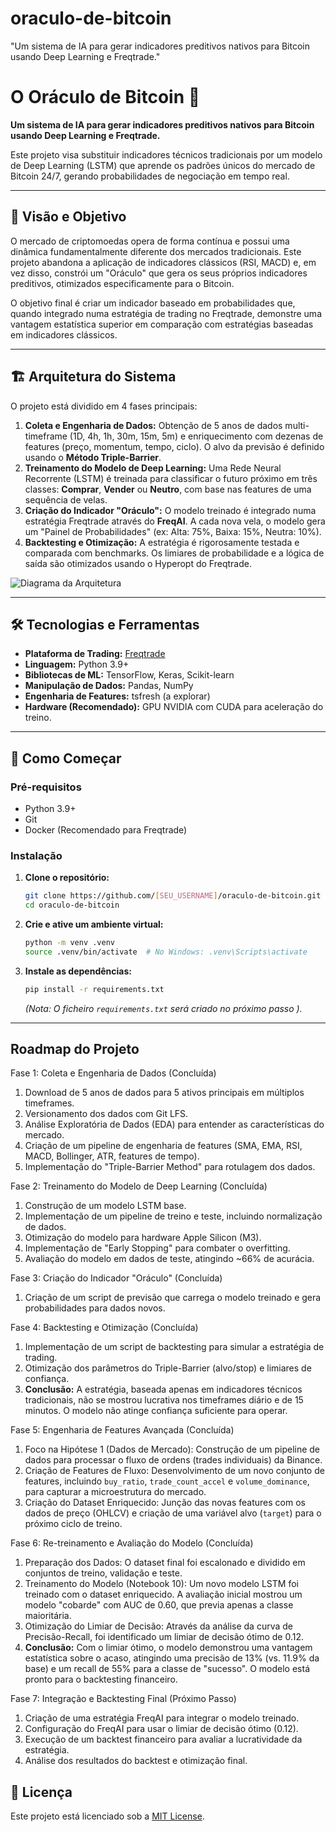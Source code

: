 # oraculo-de-bitcoin
"Um sistema de IA para gerar indicadores preditivos nativos para Bitcoin usando Deep Learning e Freqtrade."
# O Oráculo de Bitcoin 🔮

**Um sistema de IA para gerar indicadores preditivos nativos para Bitcoin usando Deep Learning e Freqtrade.**

Este projeto visa substituir indicadores técnicos tradicionais por um modelo de Deep Learning (LSTM) que aprende os padrões únicos do mercado de Bitcoin 24/7, gerando probabilidades de negociação em tempo real.

---

## 🎯 Visão e Objetivo

O mercado de criptomoedas opera de forma contínua e possui uma dinâmica fundamentalmente diferente dos mercados tradicionais. Este projeto abandona a aplicação de indicadores clássicos (RSI, MACD) e, em vez disso, constrói um "Oráculo" que gera os seus próprios indicadores preditivos, otimizados especificamente para o Bitcoin.

O objetivo final é criar um indicador baseado em probabilidades que, quando integrado numa estratégia de trading no Freqtrade, demonstre uma vantagem estatística superior em comparação com estratégias baseadas em indicadores clássicos.

---

## 🏗️ Arquitetura do Sistema

O projeto está dividido em 4 fases principais:

1.  **Coleta e Engenharia de Dados:** Obtenção de 5 anos de dados multi-timeframe (1D, 4h, 1h, 30m, 15m, 5m) e enriquecimento com dezenas de features (preço, momentum, tempo, ciclo). O alvo da previsão é definido usando o **Método Triple-Barrier**.
2.  **Treinamento do Modelo de Deep Learning:** Uma Rede Neural Recorrente (LSTM) é treinada para classificar o futuro próximo em três classes: **Comprar**, **Vender** ou **Neutro**, com base nas features de uma sequência de velas.
3.  **Criação do Indicador "Oráculo":** O modelo treinado é integrado numa estratégia Freqtrade através do **FreqAI**. A cada nova vela, o modelo gera um "Painel de Probabilidades" (ex: Alta: 75%, Baixa: 15%, Neutra: 10%).
4.  **Backtesting e Otimização:** A estratégia é rigorosamente testada e comparada com benchmarks. Os limiares de probabilidade e a lógica de saída são otimizados usando o Hyperopt do Freqtrade.

![Diagrama da Arquitetura](docs/architecture_diagram.png)  <!-- Criaremos este diagrama depois -->

---

## 🛠️ Tecnologias e Ferramentas

*   **Plataforma de Trading:** [Freqtrade](https://www.freqtrade.io/en/stable/   )
*   **Linguagem:** Python 3.9+
*   **Bibliotecas de ML:** TensorFlow, Keras, Scikit-learn
*   **Manipulação de Dados:** Pandas, NumPy
*   **Engenharia de Features:** tsfresh (a explorar)
*   **Hardware (Recomendado):** GPU NVIDIA com CUDA para aceleração do treino.

---

## 🚀 Como Começar

### Pré-requisitos

*   Python 3.9+
*   Git
*   Docker (Recomendado para Freqtrade)

### Instalação

1.  **Clone o repositório:**
    ```bash
    git clone https://github.com/[SEU_USERNAME]/oraculo-de-bitcoin.git
    cd oraculo-de-bitcoin
    ```

2.  **Crie e ative um ambiente virtual:**
    ```bash
    python -m venv .venv
    source .venv/bin/activate  # No Windows: .venv\Scripts\activate
    ```

3.  **Instale as dependências:**
    ```bash
    pip install -r requirements.txt
    ```
    *(Nota: O ficheiro `requirements.txt` será criado no próximo passo   ).*

---
## Roadmap do Projeto

Fase 1: Coleta e Engenharia de Dados (Concluída)
1. Download de 5 anos de dados para 5 ativos principais em múltiplos timeframes.
2. Versionamento dos dados com Git LFS.
3. Análise Exploratória de Dados (EDA) para entender as características do mercado.
4. Criação de um pipeline de engenharia de features (SMA, EMA, RSI, MACD, Bollinger, ATR, features de tempo).
5. Implementação do "Triple-Barrier Method" para rotulagem dos dados.

Fase 2: Treinamento do Modelo de Deep Learning (Concluída)
1. Construção de um modelo LSTM base.
2. Implementação de um pipeline de treino e teste, incluindo normalização de dados.
3. Otimização do modelo para hardware Apple Silicon (M3).
4. Implementação de "Early Stopping" para combater o overfitting.
5. Avaliação do modelo em dados de teste, atingindo ~66% de acurácia.

Fase 3: Criação do Indicador "Oráculo" (Concluída)
1. Criação de um script de previsão que carrega o modelo treinado e gera probabilidades para dados novos.

Fase 4: Backtesting e Otimização (Concluída)
1. Implementação de um script de backtesting para simular a estratégia de trading.
2. Otimização dos parâmetros do Triple-Barrier (alvo/stop) e limiares de confiança.
3. **Conclusão:** A estratégia, baseada apenas em indicadores técnicos tradicionais, não se mostrou lucrativa nos timeframes diário e de 15 minutos. O modelo não atinge confiança suficiente para operar.

Fase 5: Engenharia de Features Avançada (Concluída)
1. Foco na Hipótese 1 (Dados de Mercado): Construção de um pipeline de dados para processar o fluxo de ordens (trades individuais) da Binance.
2. Criação de Features de Fluxo: Desenvolvimento de um novo conjunto de features, incluindo `buy_ratio`, `trade_count_accel` e `volume_dominance`, para capturar a microestrutura do mercado.
3. Criação do Dataset Enriquecido: Junção das novas features com os dados de preço (OHLCV) e criação de uma variável alvo (`target`) para o próximo ciclo de treino.

Fase 6: Re-treinamento e Avaliação do Modelo (Concluída)
1. Preparação dos Dados: O dataset final foi escalonado e dividido em conjuntos de treino, validação e teste.
2. Treinamento do Modelo (Notebook 10): Um novo modelo LSTM foi treinado com o dataset enriquecido. A avaliação inicial mostrou um modelo "cobarde" com AUC de 0.60, que previa apenas a classe maioritária.
3. Otimização do Limiar de Decisão: Através da análise da curva de Precisão-Recall, foi identificado um limiar de decisão ótimo de 0.12.
4. **Conclusão:** Com o limiar ótimo, o modelo demonstrou uma vantagem estatística sobre o acaso, atingindo uma precisão de 13% (vs. 11.9% da base) e um recall de 55% para a classe de "sucesso". O modelo está pronto para o backtesting financeiro.

Fase 7: Integração e Backtesting Final (Próximo Passo)
1. Criação de uma estratégia FreqAI para integrar o modelo treinado.
2. Configuração do FreqAI para usar o limiar de decisão ótimo (0.12).
3. Execução de um backtest financeiro para avaliar a lucratividade da estratégia.
4. Análise dos resultados do backtest e otimização final.


## 📄 Licença

Este projeto está licenciado sob a [MIT License](LICENSE).
